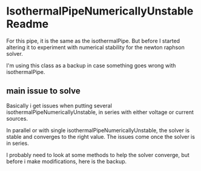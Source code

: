 # IsothermalPipeNumericallyUnstable Readme

For this pipe, it is the same as the isothermalPipe. But before I started
altering it to experiment with numerical stability for the newton raphson
solver.

I'm using this class as a backup in case something goes wrong with
isothermalPipe.

## main issue to solve
Basically i get issues when putting several isothermalPipeNumericallyUnstable,
in series with either voltage or current sources.

In parallel or with single isothermalPipeNumericallyUnstable, the solver is
stable and converges to the right value. The issues come once the solver is 
in series. 

I probably need to look at some methods to help the solver converge, but
before i make modifications, here is the backup.
